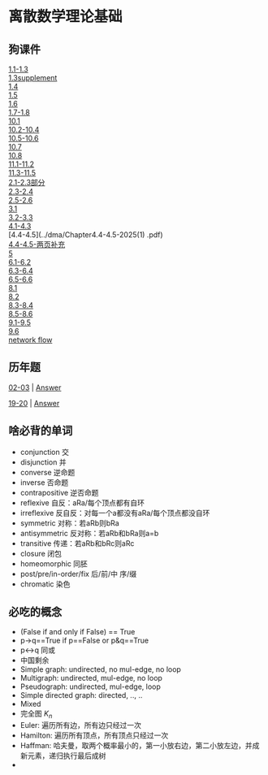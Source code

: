 # 离散数学理论基础

## 狗课件
[1.1-1.3](../dma/Chapter1.1-1.3-2025.pdf)  
[1.3supplement](../dma/Chapter1.3supplement-2025.pdf)  
[1.4](../dma/Chapter1.4-2025.pdf)  
[1.5](../dma/Chapter1.5-2025.pdf)  
[1.6](../dma/Chapter1.6-2025.pdf)  
[1.7-1.8](../dma/Chapter1.7-1.8-2025.pdf)  
[10.1](../dma/Chapter10.1-2025.pdf)  
[10.2-10.4](../dma/Chapter10.2-10.4-2025.pdf)  
[10.5-10.6](../dma/Chapter10.5-10.6-2025.pdf)  
[10.7](../dma/Chapter10.7-2025.pdf)  
[10.8](../dma/Chapter10.8-2025.pdf)  
[11.1-11.2](../dma/Chapter11.1-11.2-2025.pdf)  
[11.3-11.5](../dma/Chapter11.3-11.5-2025.pdf)  
[2.1-2.3部分](../dma/Chapter2.1-2.3部分-2025.pdf)  
[2.3-2.4](../dma/Chapter2.3-2.4-2025.pdf)  
[2.5-2.6](../dma/Chapter2.5-2.6-2025.pdf)  
[3.1](../dma/Chapter3.1-2025.pdf)  
[3.2-3.3](../dma/Chapter3.2-3.3-2025.pdf)  
[4.1-4.3](../dma/Chapter4.1-4.3-2025.pdf)  
[4.4-4.5](../dma/Chapter4.4-4.5-2025(1)  .pdf)  
[4.4-4.5-两页补充](../dma/Chapter4.4-4.5-两页补充.pdf)  
[5](../dma/Chapter5-2025.pdf)  
[6.1-6.2](../dma/Chapter6.1-6.2-2025.pdf)  
[6.3-6.4](../dma/Chapter6.3-6.4-2025.pdf)  
[6.5-6.6](../dma/Chapter6.5-6.6-2025.pdf)  
[8.1](../dma/Chapter8.1-2025.pdf)  
[8.2](../dma/Chapter8.2-2025.pdf)  
[8.3-8.4](../dma/Chapter8.3-8.4-2025.pdf)  
[8.5-8.6](../dma/Chapter8.5-8.6-2025.pdf)  
[9.1-9.5](../dma/Chapter9.1-9.5-2025.pdf)  
[9.6](../dma/Chapter9.6-2025.pdf)  
[network flow](../dma/networkflow2025.pdf)

## 历年题

[02-03](../dma/02-03期末(1).pdf) | [Answer](../dma/02-03答案(1).pdf)

[19-20](../dma/dm-fexam-19(1).pdf) | [Answer](../dma/dm-fexam-19key(1).pdf)

## 啥必背的单词

- conjunction 交
- disjunction 并
- converse 逆命题
- inverse 否命题
- contrapositive 逆否命题
- reflexive 自反：aRa/每个顶点都有自环
- irreflexive 反自反：对每一个a都没有aRa/每个顶点都没自环
- symmetric 对称：若aRb则bRa
- antisymmetric 反对称：若aRb和bRa则a=b
- transitive 传递：若aRb和bRc则aRc
- closure 闭包
- homeomorphic 同胚
- post/pre/in-order/fix 后/前/中 序/缀
- chromatic 染色

## 必吃的概念

- (False if and only if False) == True
- p->q==True if p==False or p&q==True
- p<->q 同或
- 中国剩余
- Simple graph: undirected, no mul-edge, no loop
- Multigraph: undirected, mul-edge, no loop
- Pseudograph: undirected, mul-edge, loop
- Simple directed graph: directed, .., ..
- Mixed
- 完全图 $K_n$ 
- Euler: 遍历所有边，所有边只经过一次
- Hamilton: 遍历所有顶点，所有顶点只经过一次
- Haffman: 哈夫曼，取两个概率最小的，第一小放右边，第二小放左边，并成新元素，递归执行最后成树
- 
